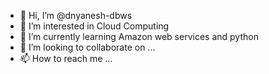 - 👋 Hi, I’m @dnyanesh-dbws
- 👀 I’m interested in Cloud Computing
- 🌱 I’m currently learning Amazon web services and python
- 💞️ I’m looking to collaborate on ...
- 📫 How to reach me ...

<!---
dnyanesh-dbws/dnyanesh-dbws is a ✨ special ✨ repository because its `README.md` (this file) appears on your GitHub profile.
You can click the Preview link to take a look at your changes.
--->
